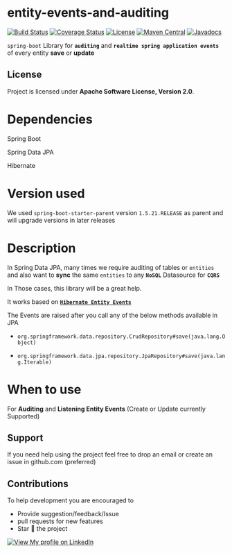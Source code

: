 # entity-events-and-auditing
[![Build Status](https://travis-ci.org/sharmashashank342/entity-events-and-auditing.svg?branch=master)](https://travis-ci.org/sharmashashank342/entity-events-and-auditing)
[![Coverage Status](https://coveralls.io/repos/github/sharmashashank342/entity-events-and-auditing/badge.svg?branch=master)](https://coveralls.io/github/sharmashashank342/entity-events-and-auditing?branch=master)
[![License](https://img.shields.io/badge/License-Apache%202.0-blue.svg)](https://opensource.org/licenses/Apache-2.0)
[![Maven Central](https://maven-badges.herokuapp.com/maven-central/in.techpal/entity-events/badge.svg)](https://maven-badges.herokuapp.com/maven-central/in.techpal/entity-events)
[![Javadocs](https://www.javadoc.io/badge/in.techpal/entity-events.svg)](https://www.javadoc.io/doc/in.techpal/entity-events)

`spring-boot` Library for **`auditing`** and **`realtime spring application events`** of every entity **save** or **update**

## License

Project is licensed under **Apache Software License, Version 2.0**.

# Dependencies
Spring Boot

Spring Data JPA

Hibernate

# Version used

We used `spring-boot-starter-parent` version `1.5.21.RELEASE` as parent and will upgrade versions in later releases


# Description

In Spring Data JPA, many times we require auditing of tables or `entities` and also want to **sync** the same `entities` to any **`NoSQL`** Datasource for **`CQRS`**

In Those cases, this library will be a great help.

It works based on [**`Hibernate Entity Events`**](https://docs.jboss.org/hibernate/core/4.0/hem/en-US/html/listeners.html)


The Events are raised after you call any of the below methods available in JPA

- ```org.springframework.data.repository.CrudRepository#save(java.lang.Object)```

- ```org.springframework.data.jpa.repository.JpaRepository#save(java.lang.Iterable)```


# When to use

For **Auditing** and **Listening Entity Events** (Create or Update currently Supported)


## Support
If you need help using the project feel free to drop an email or create an issue in github.com (preferred)

## Contributions
To help development you are encouraged to  
* Provide suggestion/feedback/Issue
* pull requests for new features
* Star :star2: the project


[![View My profile on LinkedIn](https://static.licdn.com/scds/common/u/img/webpromo/btn_viewmy_160x33.png)](https://www.linkedin.com/in/sharmashashank342)

 